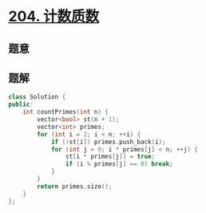 #  [204. 计数质数](https://leetcode-cn.com/problems/count-primes/)

## 题意



## 题解



```c++
class Solution {
public:
    int countPrimes(int n) {
        vector<bool> st(n + 1);
        vector<int> primes;
        for (int i = 2; i < n; ++i) {
            if (!st[i]) primes.push_back(i);
            for (int j = 0; i * primes[j] < n; ++j) {
                st[i * primes[j]] = true;
                if (i % primes[j] == 0) break;
            }
        }
        return primes.size();
    }
};
```



```python3

```

